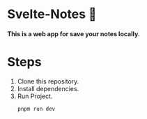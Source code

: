 # Svelte-Notes 📝

#### This is a web app for save your notes locally.

# Steps
1. Clone this repository.
2. Install dependencies.
3. Run Project.
    ```bash
    pnpm run dev

